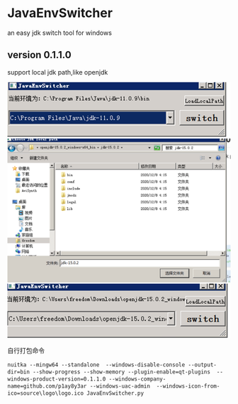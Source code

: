 # JavaEnvSwitcher
an easy jdk switch tool for windows


## version 0.1.1.0
support local jdk path,like openjdk

![](./source/imgs/1.png)
![](./source/imgs/2.png)
![](./source/imgs/3.png)

自行打包命令
```shell script
nuitka --mingw64 --standalone  --windows-disable-console --output-dir=bin --show-progress --show-memory --plugin-enable=qt-plugins  --windows-product-version=0.1.1.0 --windows-company-name=github.com/p1ay8y3ar --windows-uac-admin  --windows-icon-from-ico=source\logo\logo.ico JavaEnvSwitcher.py

```